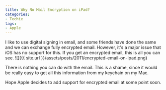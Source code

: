 ```yaml
---
title: Why No Mail Encryption on iPad?
categories:
- Techie
tags:
- Apple
---
```


I like to use digital signing in email, and some friends have done the same and we can exchange fully encrypted email. However, it's a major issue that iOS has no support for this. If you get an encrypted email, this is all you can see.
![]({{ site.url }}/assets/posts/2011/encrypted-email-on-ipad.png)

There is nothing you can do with the email. This is a shame, since it would be really easy to get all this information from my keychain on my Mac.

Hope Apple decides to add support for encrypted email at some point soon.
